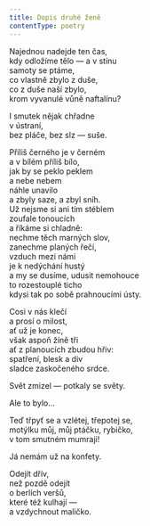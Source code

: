 ```yaml
---
title: Dopis druhé ženě
contentType: poetry
---
```


<section>

Najednou nadejde ten čas,  
kdy odložíme tělo — a v stínu  
samoty se ptáme,  
co vlastně zbylo z duše,  
co z duše naší zbylo,  
krom vyvanulé vůně naftalínu?

</section>

<section>

I smutek nějak chřadne  
v ústraní,  
bez pláče, bez slz — suše.

</section>

<section>

Příliš černého je v černém  
a v bílém příliš bílo,  
jak by se peklo peklem  
a nebe nebem  
náhle unavilo  
a zbyly saze, a zbyl sníh.  
Už nejsme si ani tím stéblem  
zoufale tonoucích  
a říkáme si chladně:  
nechme těch marných slov,  
zanechme planých řečí,  
vzduch mezi námi  
je k nedýchání hustý  
a my se dusíme, udusit nemohouce  
to rozestouplé ticho  
kdysi tak po sobě prahnoucími ústy.

</section>

<section>

Cosi v nás klečí  
a prosí o milost,  
ať už je konec,  
však aspoň žíně tři  
ať z planoucích zbudou hřiv:  
spatření, blesk a div  
sladce zaskočeného srdce.

</section>

<section>

Svět zmizel — potkaly se světy.

</section>

<section>

Ale to bylo…

</section>

<section>

Teď třpyť se a vzlétej, třepotej se,  
motýlku můj, můj ptáčku, rybičko,  
v tom smutném mumraji!

</section>

<section>

Já nemám už na konfety.

</section>

<section>

Odejít dřív,  
než pozdě odejít  
o berlích veršů,  
které též kulhají —  
a vzdychnout maličko.

</section>
